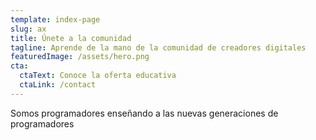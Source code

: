 ```yaml
---
template: index-page
slug: ax
title: Únete a la comunidad
tagline: Aprende de la mano de la comunidad de creadores digitales
featuredImage: /assets/hero.png
cta:
  ctaText: Conoce la oferta educativa
  ctaLink: /contact
---
```


Somos programadores enseñando a las nuevas generaciones de programadores
